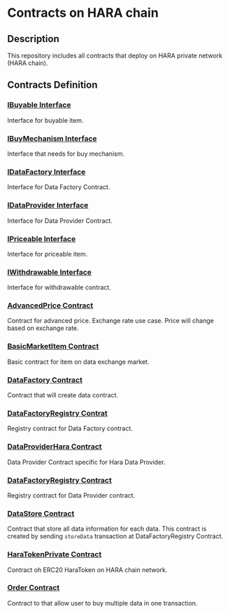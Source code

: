 # Contracts on HARA chain

## Description
This repository includes all contracts that deploy on HARA private network (HARA chain).

## Contracts Definition

### [IBuyable Interface](contracts/interfaces/IBuyable.sol)
Interface for buyable item.

### [IBuyMechanism Interface](contracts/interfaces/IBuyMechanism.sol)
Interface that needs for buy mechanism.

### [IDataFactory Interface](contracts/interfaces/IDataFactory.sol)
Interface for Data Factory Contract.

### [IDataProvider Interface](contracts/interfaces/IDataProvider.sol)
Interface for Data Provider Contract.

### [IPriceable Interface](contracts/interfaces/IPriceable.sol)
Interface for priceable item.

### [IWithdrawable Interface](contracts/interfaces/IWithdrawable.sol)
Interface for withdrawable contract.

### [AdvancedPrice Contract](contracts/AdvancedPrice.sol)
Contract for advanced price. Exchange rate use case. Price will change based on exchange rate.

### [BasicMarketItem Contract](contracts/BasicMarketItem.sol)
Basic contract for item on data exchange market.

### [DataFactory Contract](contracts/DataFactory.sol)
Contract that will create data contract.

### [DataFactoryRegistry Contrat](contracts/DataFactoryRegistry.sol)
Registry contract for Data Factory contract.

### [DataProviderHara Contract](contracts/DataProviderHara.sol)
Data Provider Contract specific for Hara Data Provider.

### [DataFactoryRegistry Contract](contracts/DataProviderRegistry.sol)
Registry contract for Data Provider contract.

### [DataStore Contract](contracts/DataStore.sol)
Contract that store all data information for each data. This contract is created by sending `storeData` transaction at DataFactoryRegistry Contract.

### [HaraTokenPrivate Contract](contracts/HaraTokenPrivate.sol)
Contract oh ERC20 HaraToken on HARA chain network.

### [Order Contract](contracts/Order.sol)
Contract to that allow user to buy multiple data in one transaction.